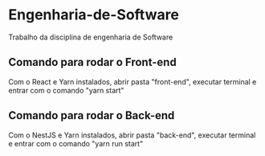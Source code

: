 # Engenharia-de-Software

Trabalho da disciplina de engenharia de Software

## Comando para rodar o Front-end

Com o React e Yarn instalados, abrir pasta "front-end", executar terminal e entrar com o comando "yarn start"

## Comando para rodar o Back-end

Com o NestJS e Yarn instalados, abrir pasta "back-end", executar terminal e entrar com o comando "yarn run start"